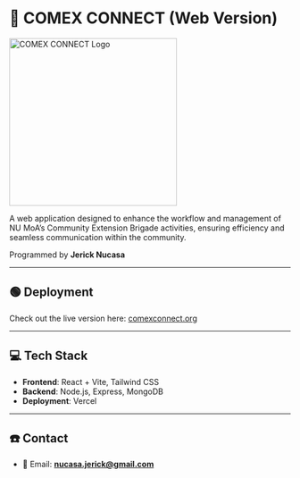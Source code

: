# 📌 COMEX CONNECT (Web Version)

<img src="https://national-u.edu.ph/wp-content/uploads/2021/11/building_NU_MOA.jpg" alt="COMEX CONNECT Logo" width="300"/>

A web application designed to enhance the workflow and management of NU MoA’s Community Extension Brigade activities, ensuring efficiency and seamless communication within the community.

Programmed by **Jerick Nucasa**

---

## 🟢 Deployment
Check out the live version here: [comexconnect.org](https://comexconnect.org)

---

## 💻 Tech Stack
- **Frontend**: React + Vite, Tailwind CSS
- **Backend**: Node.js, Express, MongoDB
- **Deployment**: Vercel

---

## ☎️ Contact
- 📧 Email: **nucasa.jerick@gmail.com**
